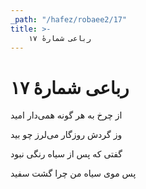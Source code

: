 ```yaml
---
_path: "/hafez/robaee2/17"
title: >-
    رباعی شمارهٔ ۱۷
---
```

# رباعی شمارهٔ ۱۷

<div class="b" id="bn1"><div class="m1"><p>از چرخ به هر گونه همی‌دار امید</p></div>
<div class="m2"><p>وز گردش روزگار می‌لرز چو بید</p></div></div>
<div class="b" id="bn2"><div class="m1"><p>گفتی که پس از سیاه رنگی نبود</p></div>
<div class="m2"><p>پس موی سیاه من چرا گشت سفید</p></div></div>
